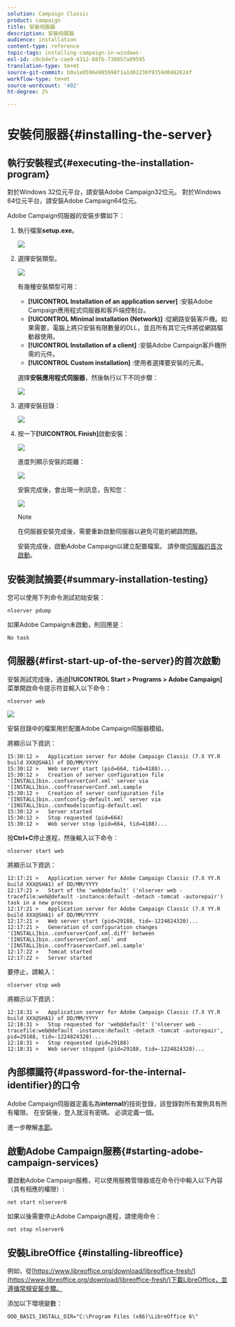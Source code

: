 ```yaml
---
solution: Campaign Classic
product: campaign
title: 安裝伺服器
description: 安裝伺服器
audience: installation
content-type: reference
topic-tags: installing-campaign-in-windows-
exl-id: c0cb4efa-cae9-4312-88fb-738857a89595
translation-type: tm+mt
source-git-commit: b0a1e0596e985998f1a1d02236f9359d0482624f
workflow-type: tm+mt
source-wordcount: '402'
ht-degree: 2%

---
```


# 安裝伺服器{#installing-the-server}

## 執行安裝程式{#executing-the-installation-program}

對於Windows 32位元平台，請安裝Adobe Campaign32位元。 對於Windows 64位元平台，請安裝Adobe Campaign64位元。

Adobe Campaign伺服器的安裝步驟如下：

1. 執行檔案&#x200B;**setup.exe**。

   ![](assets/s_ncs_install_installer_01.png)

1. 選擇安裝類型。

   ![](assets/s_ncs_install_installer_01a.png)

   有幾種安裝類型可用：

   * **[!UICONTROL Installation of an application server]** :安裝Adobe Campaign應用程式伺服器和客戶端控制台。
   * **[!UICONTROL Minimal installation (Network)]** :從網路安裝客戶機。如果需要，電腦上將只安裝有限數量的DLL，並且所有其它元件將從網路驅動器使用。
   * **[!UICONTROL Installation of a client]** :安裝Adobe Campaign客戶機所需的元件。
   * **[!UICONTROL Custom installation]** :使用者選擇要安裝的元素。

   選擇&#x200B;**安裝應用程式伺服器**，然後執行以下不同步驟：

   ![](assets/s_ncs_install_installer_02.png)

1. 選擇安裝目錄：

   ![](assets/s_ncs_install_installer_03.png)

1. 按一下&#x200B;**[!UICONTROL Finish]**&#x200B;啟動安裝：

   ![](assets/s_ncs_install_installer_04.png)

   進度列顯示安裝的距離：

   ![](assets/s_ncs_install_installer_05.png)

   安裝完成後，會出現一則訊息，告知您：

   ![](assets/s_ncs_install_installer_06.png)

   >[!NOTE]
   >
   >在伺服器安裝完成後，需要重新啟動伺服器以避免可能的網路問題。

   安裝完成後，啟動Adobe Campaign以建立配置檔案。 請參閱[伺服器的首次啟動](#first-start-up-of-the-server)。

## 安裝測試摘要{#summary-installation-testing}

您可以使用下列命令測試初始安裝：

```
nlserver pdump
```

如果Adobe Campaign未啟動，則回應是：

```
No task
```

## 伺服器{#first-start-up-of-the-server}的首次啟動

安裝測試完成後，通過&#x200B;**[!UICONTROL Start > Programs > Adobe Campaign]**&#x200B;菜單開啟命令提示符並輸入以下命令：

```
nlserver web
```

![](assets/s_ncs_install_cmd_nlserverweb.png)

安裝目錄中的檔案用於配置Adobe Campaign伺服器模組。

將顯示以下資訊：

```
15:30:12 >   Application server for Adobe Campaign Classic (7.X YY.R build XXX@SHA1) of DD/MM/YYYY
15:30:12 >   Web server start (pid=664, tid=4188)...
15:30:12 >   Creation of server configuration file '[INSTALL]bin..confserverConf.xml' server via '[INSTALL]bin..conffraserverConf.xml.sample
15:30:12 >   Creation of server configuration file '[INSTALL]bin..confconfig-default.xml' server via '[INSTALL]bin..confmodelsconfig-default.xml
15:30:12 >   Server started
15:30:12 >   Stop requested (pid=664)
15:30:12 >   Web server stop (pid=664, tid=4188)...
```

按&#x200B;**Ctrl+C**&#x200B;停止進程，然後輸入以下命令：

```
nlserver start web
```

將顯示以下資訊：

```
12:17:21 >   Application server for Adobe Campaign Classic (7.X YY.R build XXX@SHA1) of DD/MM/YYYY
12:17:21 >   Start of the 'web@default' ('nlserver web -tracefile:web@default -instance:default -detach -tomcat -autorepair') task in a new process 
12:17:21 >   Application server for Adobe Campaign Classic (7.X YY.R build XXX@SHA1) of DD/MM/YYYY
12:17:21 >   Web server start (pid=29188, tid=-1224824320)...
12:17:21 >   Generation of configuration changes '[INSTALL]bin..confserverConf.xml.diff' between '[INSTALL]bin..confserverConf.xml' and '[INSTALL]bin..conffraserverConf.xml.sample'
12:17:22 >   Tomcat started
12:17:22 >   Server started
```

要停止，請輸入：

```
nlserver stop web
```

將顯示以下資訊：

```
12:18:31 >   Application server for Adobe Campaign Classic (7.X YY.R build XXX@SHA1) of DD/MM/YYYY
12:18:31 >   Stop requested for 'web@default' ('nlserver web -tracefile:web@default -instance:default -detach -tomcat -autorepair', pid=29188, tid=-1224824320)...
12:18:31 >   Stop requested (pid=29188)
12:18:31 >   Web server stopped (pid=29188, tid=-1224824320)...
```

## 內部標識符{#password-for-the-internal-identifier}的口令

Adobe Campaign伺服器定義名為&#x200B;**internal**&#x200B;的技術登錄，該登錄對所有實例具有所有權限。 在安裝後，登入就沒有密碼。 必須定義一個。

進一步瞭解[本節](../../installation/using/configuring-campaign-server.md#internal-identifier)。

## 啟動Adobe Campaign服務{#starting-adobe-campaign-services}

要啟動Adobe Campaign服務，可以使用服務管理器或在命令行中輸入以下內容（具有相應的權限）:

```
net start nlserver6
```

如果以後需要停止Adobe Campaign進程，請使用命令：

```
net stop nlserver6
```

## 安裝LibreOffice {#installing-libreoffice}

例如，從[https://www.libreoffice.org/download/libreoffice-fresh/](https://www.libreoffice.org/download/libreoffice-fresh/)下載LibreOffice，並遵循常規安裝步驟。

添加以下環境變數：

```
OOO_BASIS_INSTALL_DIR="C:\Program Files (x86)\LibreOffice 6\"
```
